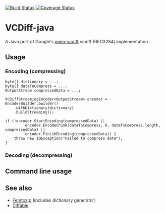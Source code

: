 [![Build Status](https://travis-ci.org/ehrmann/vcdiff-java.svg?branch=master)](https://travis-ci.org/ehrmann/vcdiff-java)
[![Coverage Status](https://coveralls.io/repos/github/ehrmann/vcdiff-java/badge.svg?branch=master)](https://coveralls.io/github/ehrmann/vcdiff-java?branch=master)

# VCDiff-java

A Java port of Google's [open-vcdiff](https://github.com/google/open-vcdiff) vcdiff (RFC3284) implementation.

## Usage
### Encoding (compressing)
```
byte[] dictionary = ...;
byte[] dataToCompress = ...;
OutputStream compressedData = ...;

VCDiffStreamingEncoder<OutputStream> encoder = EncoderBuilder.builder()
    .withDictionary(dictionary)
    .buildStreaming();

if (!encoder.StartEncoding(compressedData) ||
        !encoder.EncodeChunk(dataToCompress, 0, dataToCompress.length, compressedData) ||
        !encoder.FinishEncoding(compressedData)) {
    throw new IOException("Failed to compress data");
}
```
### Decoding (decompressing)

## Command line usage


## See also
* [Femtozip](https://github.com/gtoubassi/femtozip) (includes dictionary generator)
* [Diffable](https://web.archive.org/web/20120301201412/http://code.google.com/p/diffable/)
